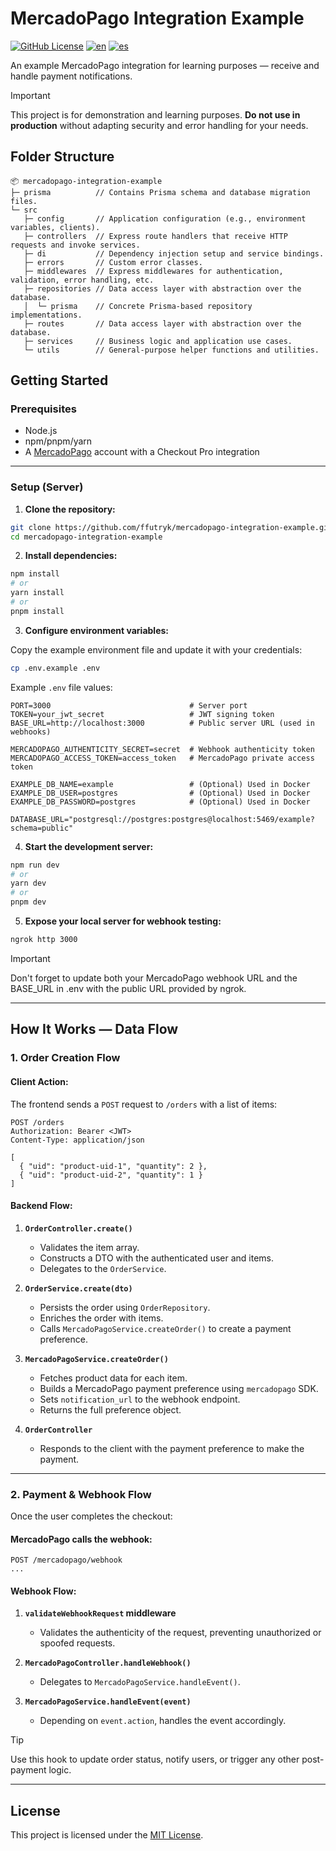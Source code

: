 # MercadoPago Integration Example

[![GitHub License](https://img.shields.io/github/license/ffutryk/mercadopago-integration-example?color=%233158ce)](./LICENSE)
[![en](https://img.shields.io/badge/lang-en-red)](./README.md)
[![es](https://img.shields.io/badge/lang-es-blue)](./README.es.md)

An example MercadoPago integration for learning purposes — receive and handle payment notifications.

> [!IMPORTANT]
> This project is for demonstration and learning purposes. **Do not use in production** without adapting security and error handling for your needs.

## Folder Structure

```
📦 mercadopago-integration-example
├─ prisma          // Contains Prisma schema and database migration files.
└─ src
   ├─ config       // Application configuration (e.g., environment variables, clients).
   ├─ controllers  // Express route handlers that receive HTTP requests and invoke services.
   ├─ di           // Dependency injection setup and service bindings.
   ├─ errors       // Custom error classes.
   ├─ middlewares  // Express middlewares for authentication, validation, error handling, etc.
   ├─ repositories // Data access layer with abstraction over the database.
   │  └─ prisma    // Concrete Prisma-based repository implementations.
   ├─ routes       // Data access layer with abstraction over the database.
   ├─ services     // Business logic and application use cases.
   └─ utils        // General-purpose helper functions and utilities.
```

## Getting Started

### Prerequisites

- Node.js
- npm/pnpm/yarn
- A [MercadoPago](https://www.mercadopago.com/) account with a Checkout Pro integration

---

### Setup (Server)

1. **Clone the repository:**

```bash
git clone https://github.com/ffutryk/mercadopago-integration-example.git
cd mercadopago-integration-example
```

2. **Install dependencies:**

```bash
npm install
# or
yarn install
# or
pnpm install
```

3. **Configure environment variables:**

Copy the example environment file and update it with your credentials:

```bash
cp .env.example .env
```

Example `.env` file values:

```dotenv
PORT=3000                               # Server port
TOKEN=your_jwt_secret                   # JWT signing token
BASE_URL=http://localhost:3000          # Public server URL (used in webhooks)

MERCADOPAGO_AUTHENTICITY_SECRET=secret  # Webhook authenticity token
MERCADOPAGO_ACCESS_TOKEN=access_token   # MercadoPago private access token

EXAMPLE_DB_NAME=example                 # (Optional) Used in Docker
EXAMPLE_DB_USER=postgres                # (Optional) Used in Docker
EXAMPLE_DB_PASSWORD=postgres            # (Optional) Used in Docker

DATABASE_URL="postgresql://postgres:postgres@localhost:5469/example?schema=public"
```

4. **Start the development server:**

```bash
npm run dev
# or
yarn dev
# or
pnpm dev
```

5. **Expose your local server for webhook testing:**

```bash
ngrok http 3000
```

> [!IMPORTANT]
> Don't forget to update both your MercadoPago webhook URL and the BASE_URL in .env with the public URL provided by ngrok.

---

## How It Works — Data Flow

### 1. Order Creation Flow

#### Client Action:

The frontend sends a `POST` request to `/orders` with a list of items:

```
POST /orders
Authorization: Bearer <JWT>
Content-Type: application/json

[
  { "uid": "product-uid-1", "quantity": 2 },
  { "uid": "product-uid-2", "quantity": 1 }
]
```

#### Backend Flow:

1. **`OrderController.create()`**

   - Validates the item array.
   - Constructs a DTO with the authenticated user and items.
   - Delegates to the `OrderService`.

2. **`OrderService.create(dto)`**

   - Persists the order using `OrderRepository`.
   - Enriches the order with items.
   - Calls `MercadoPagoService.createOrder()` to create a payment preference.

3. **`MercadoPagoService.createOrder()`**

   - Fetches product data for each item.
   - Builds a MercadoPago payment preference using `mercadopago` SDK.
   - Sets `notification_url` to the webhook endpoint.
   - Returns the full preference object.

4. **`OrderController`**
   - Responds to the client with the payment preference to make the payment.

---

### 2. Payment & Webhook Flow

Once the user completes the checkout:

#### MercadoPago calls the webhook:

```
POST /mercadopago/webhook
...
```

#### Webhook Flow:

1. **`validateWebhookRequest` middleware**

   - Validates the authenticity of the request, preventing unauthorized or spoofed requests.

2. **`MercadoPagoController.handleWebhook()`**

   - Delegates to `MercadoPagoService.handleEvent()`.

3. **`MercadoPagoService.handleEvent(event)`**
   - Depending on `event.action`, handles the event accordingly.

> [!TIP]
> Use this hook to update order status, notify users, or trigger any other post-payment logic.

---

## License

This project is licensed under the [MIT License](./LICENSE).
